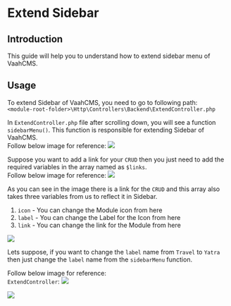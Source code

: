 # Extend Sidebar

## Introduction

This guide will help you to understand how to extend sidebar menu of VaahCMS.

## Usage
To extend Sidebar of VaahCMS, you need to go to following path:   
`<module-root-folder>\Http\Controllers\Backend\ExtendController.php`

In `ExtendController.php`  file after scrolling down, you will see a function `sidebarMenu()`.
This function is responsible for extending Sidebar of VaahCMS.   
Follow below image for reference:
<img src="/images/sidebar-1.png">

Suppose you want to add a link for your `CRUD` then you just need to add the required variables in
the array named as `$links`.   
Follow below image for reference:
<img src="/images/sidebar-2.png">

As you can see in the image there is a link for the `CRUD` and this array also takes three variables from us to
reflect it in Sidebar.
1. `icon` -  You can change the Module icon from here
2. `label` - You can change the Label for the Icon from here
3. `link` -  You can change the link for the Module from here

<img src="/images/sidebar-3.png">

Lets suppose, if you want to change the `label` name from `Travel` to `Yatra` then just change the `label` name from 
the `sidebarMenu` function.   

Follow below image for reference:   
`ExtendController`:
<img src="/images/sidebar-4.png">
   
<img src="/images/sidebar-5.png">